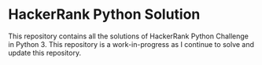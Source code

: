 # HackerRank Python Solution
This repository contains all the solutions of HackerRank Python Challenge in Python 3.
This repository is a work-in-progress as I continue to solve and update this repository.
